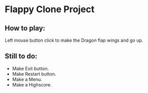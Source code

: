 # Flappy Clone Project

## How to play:
Left mouse button click to make the Dragon flap wings and go up.

## Still to do:
* Make Exit button.
* Make Restart button.
* Make a Menu.
* Make a Highscore.
